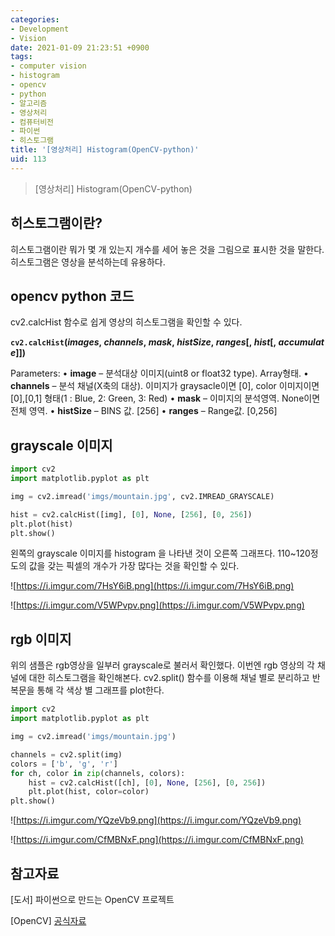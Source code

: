 ```yaml
---
categories:
- Development
- Vision
date: 2021-01-09 21:23:51 +0900
tags:
- computer vision
- histogram
- opencv
- python
- 알고리즘
- 영상처리
- 컴퓨터비전
- 파이썬
- 히스토그램
title: '[영상처리] Histogram(OpenCV-python)'
uid: 113
---
```


> [영상처리] Histogram(OpenCV-python)
> 

## 히스토그램이란?

히스토그램이란 뭐가 몇 개 있는지 개수를 세어 놓은 것을 그림으로 표시한 것을 말한다. 히스토그램은 영상을 분석하는데 유용하다. 

## opencv python 코드

cv2.calcHist 함수로 쉽게 영상의 히스토그램을 확인할 수 있다.

**`cv2.calcHist`(*images*, *channels*, *mask*, *histSize*, *ranges*[, *hist*[, *accumulate*]])**

Parameters:
• **image** – 분석대상 이미지(uint8 or float32 type). Array형태.
• **channels** – 분석 채널(X축의 대상). 이미지가 graysacle이면 [0], color 이미지이면 [0],[0,1] 형태(1 : Blue, 2: Green, 3: Red)
• **mask** – 이미지의 분석영역. None이면 전체 영역.
• **histSize** – BINS 값. [256]
• **ranges** – Range값. [0,256]

## grayscale 이미지

```python
import cv2
import matplotlib.pyplot as plt

img = cv2.imread('imgs/mountain.jpg', cv2.IMREAD_GRAYSCALE)

hist = cv2.calcHist([img], [0], None, [256], [0, 256])
plt.plot(hist)
plt.show()
```

왼쪽의 grayscale 이미지를 histogram 을 나타낸 것이 오른쪽 그래프다. 110~120정도의 값을 갖는 픽셀의 개수가 가장 많다는 것을 확인할 수 있다.

![https://i.imgur.com/7HsY6iB.png](https://i.imgur.com/7HsY6iB.png)

![https://i.imgur.com/V5WPvpv.png](https://i.imgur.com/V5WPvpv.png)

## rgb 이미지

위의 샘플은 rgb영상을 일부러 grayscale로 불러서 확인했다. 이번엔 rgb 영상의 각 채널에 대한 히스토그램을 확인해본다. cv2.split() 함수를 이용해 채널 별로 분리하고 반복문을 통해 각 색상 별 그래프를 plot한다.

```python
import cv2
import matplotlib.pyplot as plt

img = cv2.imread('imgs/mountain.jpg')

channels = cv2.split(img)
colors = ['b', 'g', 'r']
for ch, color in zip(channels, colors):
    hist = cv2.calcHist([ch], [0], None, [256], [0, 256])
    plt.plot(hist, color=color)
plt.show()
```

![https://i.imgur.com/YQzeVb9.png](https://i.imgur.com/YQzeVb9.png)

![https://i.imgur.com/CfMBNxF.png](https://i.imgur.com/CfMBNxF.png)

## 참고자료

[도서] 파이썬으로 만드는 OpenCV 프로젝트

[OpenCV] [공식자료](https://opencv-python.readthedocs.io/en/latest/doc/19.imageHistograms/imageHistograms.html)